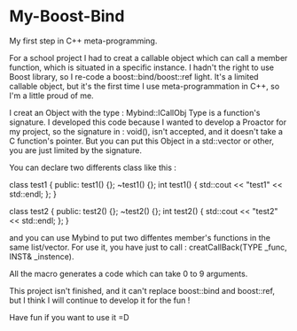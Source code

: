 My-Boost-Bind
=============

My first step in C++ meta-programming.

For a school project I had to creat a callable object which can call a member function,
which is situated in a specific instance.
I hadn't the right to use Boost library, so I re-code a boost::bind/boost::ref light.
It's a limited callable object, but it's the first time I use meta-programmation in C++, so I'm a little proud of me.

I creat an Object with the type : Mybind<TYPE>::ICallObj
Type is a function's signature.
I developed this code because I wanted to develop a Proactor for my project, so the signature in : void(), isn't accepted,
and it doesn't take a C function's pointer.
But you can put this Object in a std::vector or other, you are just limited by the signature.

You can declare two differents class like this :

class     test1
{
  public:
  test1() {};
  ~test1() {};
  int  test1() {
  std::cout << "test1" << std::endl;
  };
}

class     test2
{
  public:
  test2() {};
  ~test2() {};
  int  test2() {
  std::cout << "test2" << std::endl;
  };
}

and you can use Mybind to put two diffentes member's functions in the same list/vector.
For use it, you have just to call : creatCallBack(TYPE _func, INST& _instence).

All the macro generates a code which can take 0 to 9 arguments.

This project isn't finished, and it can't replace boost::bind and boost::ref, but I think I will continue to develop it for the fun !

Have fun if you want to use it =D
